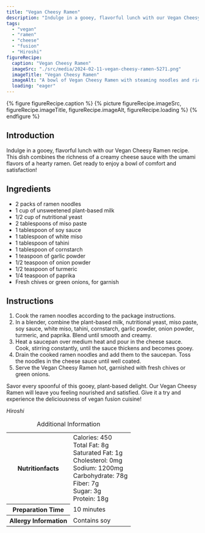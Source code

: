 ```yaml
---
title: "Vegan Cheesy Ramen"
description: "Indulge in a gooey, flavorful lunch with our Vegan Cheesy Ramen recipe. This dish combines the richness of a creamy cheese sauce with the umami flavors of a hearty ramen."
tags:
  - "vegan"
  - "ramen"
  - "cheese"
  - "fusion"
  - "Hiroshi"
figureRecipe: 
  caption: "Vegan Cheesy Ramen"
  imageSrc: "./src/media/2024-02-11-vegan-cheesy-ramen-5271.png"
  imageTitle: "Vegan Cheesy Ramen"
  imageAlt: "A bowl of Vegan Cheesy Ramen with steaming noodles and rich cheese sauce, topped with fresh chives, wooden chopsticks, and a small plant."
  loading: "eager"
---
```


{% figure figureRecipe.caption %}
{% picture figureRecipe.imageSrc, figureRecipe.imageTitle, figureRecipe.imageAlt, figureRecipe.loading %}
{% endfigure %}

## Introduction

Indulge in a gooey, flavorful lunch with our Vegan Cheesy Ramen recipe. This dish combines the richness of a creamy cheese sauce with the umami flavors of a hearty ramen. Get ready to enjoy a bowl of comfort and satisfaction!

## Ingredients

- 2 packs of ramen noodles
- 1 cup of unsweetened plant-based milk
- 1/2 cup of nutritional yeast
- 2 tablespoons of miso paste
- 1 tablespoon of soy sauce
- 1 tablespoon of white miso
- 1 tablespoon of tahini
- 1 tablespoon of cornstarch
- 1 teaspoon of garlic powder
- 1/2 teaspoon of onion powder
- 1/2 teaspoon of turmeric
- 1/4 teaspoon of paprika
- Fresh chives or green onions, for garnish

## Instructions

1. Cook the ramen noodles according to the package instructions.
2. In a blender, combine the plant-based milk, nutritional yeast, miso paste, soy sauce, white miso, tahini, cornstarch, garlic powder, onion powder, turmeric, and paprika. Blend until smooth and creamy.
3. Heat a saucepan over medium heat and pour in the cheese sauce. Cook, stirring constantly, until the sauce thickens and becomes gooey.
4. Drain the cooked ramen noodles and add them to the saucepan. Toss the noodles in the cheese sauce until well coated.
5. Serve the Vegan Cheesy Ramen hot, garnished with fresh chives or green onions.

Savor every spoonful of this gooey, plant-based delight. Our Vegan Cheesy Ramen will leave you feeling nourished and satisfied. Give it a try and experience the deliciousness of vegan fusion cuisine!

*Hiroshi*

<table><caption class='sr-only'>Additional Information</caption><tr><th>Nutritionfacts</th><td>Calories: 450<br />
Total Fat: 8g<br />
Saturated Fat: 1g<br />
Cholesterol: 0mg<br />
Sodium: 1200mg<br />
Carbohydrate: 78g<br />
Fiber: 7g<br />
Sugar: 3g<br />
Protein: 18g&nbsp;</td></tr><tr><th>Preparation Time</th><td>10 minutes&nbsp;</td></tr><tr><th>Allergy Information</th><td>Contains soy&nbsp;</td></tr></table>

